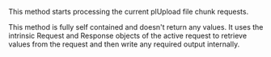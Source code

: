 ﻿This method starts processing the current plUpload file chunk requests.

This method is fully self contained and doesn't return any values. It uses the intrinsic Request and Response objects of the active request to retrieve values from the request and then write any required output internally.